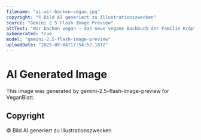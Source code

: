 ```yaml
---
filename: "ai-wir-backen-vegan.jpg"
copyright: "© Bild AI generiert zu Illustrationszwecken"
source: "Gemini 2.5 Flash Image Preview"
altText: "Wir backen vegan – das neue vegane Backbuch der Familie Kröpfl"
aiGenerated: true
model: "gemini-2.5-flash-image-preview"
uploadDate: "2025-09-04T17:54:52.187Z"
---
```


# AI Generated Image

This image was generated by gemini-2.5-flash-image-preview for VeganBlatt.

## Copyright
© Bild AI generiert zu Illustrationszwecken
